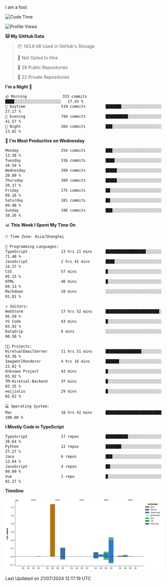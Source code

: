 I am a fool.

<!--START_SECTION:waka-->
![Code Time](http://img.shields.io/badge/Code%20Time-1%2C567%20hrs%2018%20mins-blue)

![Profile Views](http://img.shields.io/badge/Profile%20Views-0-blue)

**🐱 My GitHub Data** 

> 📦 143.6 kB Used in GitHub's Storage 
 > 
> 🚫 Not Opted to Hire
 > 
> 📜 28 Public Repositories 
 > 
> 🔑 22 Private Repositories 
 > 
**I'm a Night 🦉** 

```text
🌞 Morning                333 commits         ████░░░░░░░░░░░░░░░░░░░░░   17.43 % 
🌆 Daytime                519 commits         ███████░░░░░░░░░░░░░░░░░░   27.17 % 
🌃 Evening                794 commits         ██████████░░░░░░░░░░░░░░░   41.57 % 
🌙 Night                  264 commits         ███░░░░░░░░░░░░░░░░░░░░░░   13.82 % 
```
📅 **I'm Most Productive on Wednesday** 

```text
Monday                   254 commits         ███░░░░░░░░░░░░░░░░░░░░░░   13.30 % 
Tuesday                  316 commits         ████░░░░░░░░░░░░░░░░░░░░░   16.54 % 
Wednesday                399 commits         █████░░░░░░░░░░░░░░░░░░░░   20.89 % 
Thursday                 389 commits         █████░░░░░░░░░░░░░░░░░░░░   20.37 % 
Friday                   175 commits         ██░░░░░░░░░░░░░░░░░░░░░░░   09.16 % 
Saturday                 181 commits         ██░░░░░░░░░░░░░░░░░░░░░░░   09.48 % 
Sunday                   196 commits         ███░░░░░░░░░░░░░░░░░░░░░░   10.26 % 
```


📊 **This Week I Spent My Time On** 

```text
🕑︎ Time Zone: Asia/Shanghai

💬 Programming Languages: 
TypeScript               13 hrs 21 mins      ██████████████████░░░░░░░   71.40 % 
JavaScript               2 hrs 41 mins       ████░░░░░░░░░░░░░░░░░░░░░   14.37 % 
CSS                      57 mins             █░░░░░░░░░░░░░░░░░░░░░░░░   05.15 % 
HTML                     46 mins             █░░░░░░░░░░░░░░░░░░░░░░░░   04.13 % 
Markdown                 20 mins             ░░░░░░░░░░░░░░░░░░░░░░░░░   01.81 % 

🔥 Editors: 
WebStorm                 17 hrs 52 mins      ████████████████████████░   95.50 % 
VS Code                  43 mins             █░░░░░░░░░░░░░░░░░░░░░░░░   03.92 % 
DataGrip                 6 mins              ░░░░░░░░░░░░░░░░░░░░░░░░░   00.58 % 

🐱‍💻 Projects: 
HiretualEmailServer      11 hrs 51 mins      ████████████████░░░░░░░░░   63.36 % 
ImageUrlRenderer         4 hrs 16 mins       ██████░░░░░░░░░░░░░░░░░░░   22.82 % 
Unknown Project          43 mins             █░░░░░░░░░░░░░░░░░░░░░░░░   03.92 % 
TM-Hiretual-Backend      37 mins             █░░░░░░░░░░░░░░░░░░░░░░░░   03.35 % 
weijialiu                29 mins             █░░░░░░░░░░░░░░░░░░░░░░░░   02.62 % 

💻 Operating System: 
Mac                      18 hrs 42 mins      █████████████████████████   100.00 % 
```

**I Mostly Code in TypeScript** 

```text
TypeScript               17 repos            ██████████░░░░░░░░░░░░░░░   38.64 % 
Python                   12 repos            ███████░░░░░░░░░░░░░░░░░░   27.27 % 
Java                     6 repos             ███░░░░░░░░░░░░░░░░░░░░░░   13.64 % 
JavaScript               4 repos             ██░░░░░░░░░░░░░░░░░░░░░░░   09.09 % 
Vue                      1 repo              █░░░░░░░░░░░░░░░░░░░░░░░░   02.27 % 
```



**Timeline**

![Lines of Code chart](https://raw.githubusercontent.com/VeejaLiu/VeejaLiu/master/assets/bar_graph.png)


 Last Updated on 21/07/2024 12:17:19 UTC
<!--END_SECTION:waka-->
